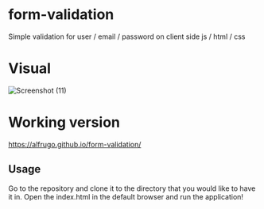 # form-validation
Simple validation for user / email / password on client side js / html / css

# Visual

![Screenshot (11)](https://user-images.githubusercontent.com/36056407/156645034-f2cc117b-80fd-4322-8f4b-9c1c62bf8ed4.png)

# Working version

https://alfrugo.github.io/form-validation/

## Usage

Go to the repository and clone it to the directory that you would like to have it in. Open the index.html in the default browser and run the application!
